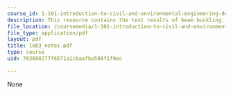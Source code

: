 ```yaml
---
course_id: 1-101-introduction-to-civil-and-environmental-engineering-design-i-fall-2005
description: This resource contains the test results of beam buckling.
file_location: /coursemedia/1-101-introduction-to-civil-and-environmental-engineering-design-i-fall-2005/783088277f6571a1cbaafba588f1f0ec_lab3_notes.pdf
file_type: application/pdf
layout: pdf
title: lab3_notes.pdf
type: course
uid: 783088277f6571a1cbaafba588f1f0ec

---
```

None